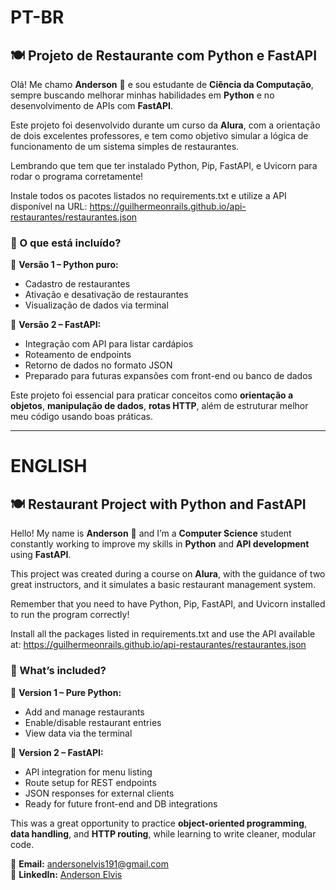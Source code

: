 # PT-BR

## 🍽️ Projeto de Restaurante com Python e FastAPI

Olá! Me chamo **Anderson** 👋 e sou estudante de **Ciência da Computação**, sempre buscando melhorar minhas habilidades em **Python** e no desenvolvimento de APIs com **FastAPI**.

Este projeto foi desenvolvido durante um curso da **Alura**, com a orientação de dois excelentes professores, e tem como objetivo simular a lógica de funcionamento de um sistema simples de restaurantes.

Lembrando que tem que ter instalado Python, Pip, FastAPI, e Uvicorn para rodar o programa corretamente!

Instale todos os pacotes listados no requirements.txt e utilize a API disponível na URL: https://guilhermeonrails.github.io/api-restaurantes/restaurantes.json

### 🚀 O que está incluído?

🔹 **Versão 1 – Python puro:**  
- Cadastro de restaurantes  
- Ativação e desativação de restaurantes  
- Visualização de dados via terminal  

🔹 **Versão 2 – FastAPI:**  
- Integração com API para listar cardápios  
- Roteamento de endpoints  
- Retorno de dados no formato JSON  
- Preparado para futuras expansões com front-end ou banco de dados

Este projeto foi essencial para praticar conceitos como **orientação a objetos**, **manipulação de dados**, **rotas HTTP**, além de estruturar melhor meu código usando boas práticas.

---

# ENGLISH

## 🍽️ Restaurant Project with Python and FastAPI

Hello! My name is **Anderson** 👋 and I’m a **Computer Science** student constantly working to improve my skills in **Python** and **API development** using **FastAPI**.

This project was created during a course on **Alura**, with the guidance of two great instructors, and it simulates a basic restaurant management system.

Remember that you need to have Python, Pip, FastAPI, and Uvicorn installed to run the program correctly!

Install all the packages listed in requirements.txt and use the API available at: https://guilhermeonrails.github.io/api-restaurantes/restaurantes.json

### 🚀 What’s included?

🔹 **Version 1 – Pure Python:**  
- Add and manage restaurants  
- Enable/disable restaurant entries  
- View data via the terminal  

🔹 **Version 2 – FastAPI:**  
- API integration for menu listing  
- Route setup for REST endpoints  
- JSON responses for external clients  
- Ready for future front-end and DB integrations

This was a great opportunity to practice **object-oriented programming**, **data handling**, and **HTTP routing**, while learning to write cleaner, modular code.

📧 **Email:** [andersonelvis191@gmail.com](mailto:andersonelvis191@gmail.com)   
🔗 **LinkedIn:** [Anderson Elvis](https://linkedin.com/in/anderson-elvis-8a8406227)
